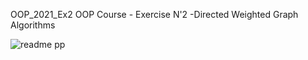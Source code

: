 OOP_2021_Ex2
OOP Course - Exercise N'2 -Directed Weighted Graph Algorithms

![readme pp](https://user-images.githubusercontent.com/92925727/145796047-f6670f82-e85b-4566-9e0b-4799e4b80d15.jpg)

